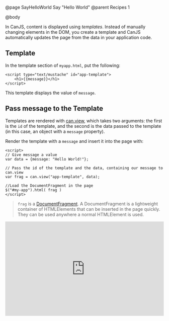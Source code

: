 @page SayHelloWorld Say "Hello World"
@parent Recipes 1

@body

In CanJS, content is displayed using *templates*.  Instead of manually
changing elements in the DOM, you create a template and CanJS
automatically updates the page from the data in your application code.

## Template

In the template section of `myapp.html`, put the following:

```
<script type="text/mustache" id="app-template">
	<h1>{{message}}</h1>
</script>
```

This template displays the value of `message`.

## Pass message to the Template

Templates are rendered with [can.view](../docs/can.view.html), which takes two arguments: the first is the `id` of the template,
and the second is the data passed to the template (in this case,
an object with a `message` property).

Render the template with a `message` and insert it into the page with:

```
<script>
// Give message a value
var data = {message: "Hello World!"};

// Pass the id of the template and the data, containing our message to can.view
var frag = can.view("app-template", data);

//Load the DocumentFragment in the page
$("#my-app").html( frag )
</script>
```

> `frag` is a [DocumentFragment](https://developer.mozilla.org/en-US/docs/Web/API/DocumentFragment). A DocumentFragment
> is a lightweight container of HTMLElements that can be inserted in the page quickly. They can be used
> anywhere a normal HTMLElement is used.

<iframe width="100%" height="300" src="http://jsfiddle.net/donejs/GE3yf/embedded/result,html,js/" allowfullscreen="allowfullscreen" frameborder="0"> </iframe>
